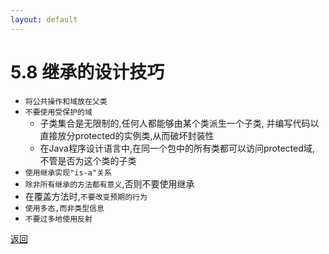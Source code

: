 ```yaml
---
layout: default
---
```


# 5.8 继承的设计技巧
+ `将公共操作和域放在父类`  
+ `不要使用受保护的域`  
    - 子类集合是无限制的,任何人都能够由某个类派生一个子类,
    并编写代码以直接放分protected的实例类,从而破坏封装性  
    - 在Java程序设计语言中,在同一个包中的所有类都可以访问protected域,
    不管是否为这个类的子类  
+ `使用继承实现"is-a"关系`  
+ `除非所有继承的方法都有意义`,否则不要使用继承  
+ 在覆盖方法时,`不要改变预期的行为`  
+ `使用多态,而非类型信息`  
+ `不要过多地使用反射`

[返回](/index.md)